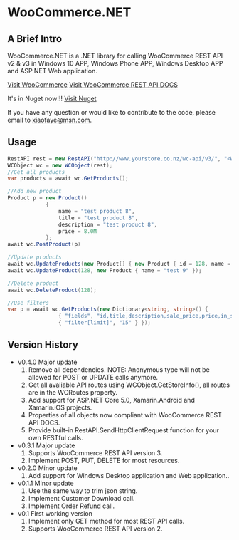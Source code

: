 ﻿WooCommerce.NET
======================

A Brief Intro
-------------------

WooCommerce.NET is a .NET library for calling WooCommerce REST API v2 & v3 in Windows 10 APP, Windows Phone APP, Windows Desktop APP and ASP.NET Web application.

[Visit WooCommerce](http://www.woothemes.com/woocommerce/)
[Visit WooCommerce REST API DOCS](http://woothemes.github.io/woocommerce-rest-api-docs/)

It's in Nuget now!!! 
[Visit Nuget](https://www.nuget.org/packages/WooCommerceNET)


If you have any question or would like to contribute to the code, please email to xiaofaye@msn.com.

Usage
-------------------

```cs
RestAPI rest = new RestAPI("http://www.yourstore.co.nz/wc-api/v3/", "<WooCommerce Key>", "<WooCommerce Secret");
WCObject wc = new WCObject(rest);
//Get all products
var products = await wc.GetProducts();

//Add new product
Product p = new Product()
            {
                name = "test product 8",
                title = "test product 8",
                description = "test product 8",
                price = 8.0M
            };
await wc.PostProduct(p)

//Update products
await wc.UpdateProducts(new Product[] { new Product { id = 128, name = "test 99" } });
await wc.UpdateProduct(128, new Product { name = "test 9" });

//Delete product
await wc.DeleteProduct(128);

//Use filters
var p = await wc.GetProducts(new Dictionary<string, string>() {
                { "fields", "id,title,description,sale_price,price,in_stock,short_description,average_rating,images" },
                { "filter[limit]", "15" } });


```

Version History
-------------------
* v0.4.0 Major update
  1. Remove all dependencies. NOTE: Anonymous type will not be allowed for POST or UPDATE calls anymore.
  2. Get all avaliable API routes using WCObject.GetStoreInfo(), all routes are in the WCRoutes property.
  3. Add support for ASP.NET Core 5.0, Xamarin.Android and Xamarin.iOS projects.
  4. Properties of all objects now compliant with WooCommerce REST API DOCS.
  5. Provide built-in RestAPI.SendHttpClientRequest function for your own RESTful calls.
* v0.3.1 Major update
  1. Supports WooCommerce REST API version 3.
  2. Implement POST, PUT, DELETE for most resources.
* v0.2.0 Minor update
  1. Add support for Windows Desktop application and Web application..
* v0.1.1 Minor update
  1. Use the same way to trim json string.
  2. Implement Customer Download call.
  3. Implement Order Refund call.
* v0.1 First working version
  1. Implement only GET method for most REST API calls.
  2. Supports WooCommerce REST API version 2.